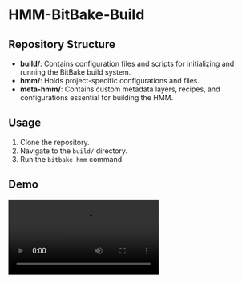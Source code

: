 # HMM-BitBake-Build

## Repository Structure

- **build/**: Contains configuration files and scripts for initializing and running the BitBake build system.
- **hmm/**: Holds project-specific configurations and files.
- **meta-hmm/**: Contains custom metadata layers, recipes, and configurations essential for building the HMM.

## Usage

1. Clone the repository.
2. Navigate to the `build/` directory.
3. Run the `bitbake hmm` command

## Demo
![demo](https://github.com/0xAMF/HMM-BitBake-build/blob/main/hmm_test.mp4)
